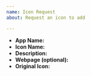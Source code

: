 ```yaml
---
name: Icon Request
about: Request an icon to add

---
```


<!--
Before creating a new issue ensure that:

- The icon request is not a duplicate
- The app is not installed by snap. The snap packages have hardcoded paths to icons.
- The app is not a Windows application running under Wine/Crossover
- The title contains application or icon name (Ex: [Icon request] Boostnote)

NOTE: You'll find most of necessary entries for the icon request in a app's desktop-file, usually placed in /usr/share/applications/ folder (Ex. /usr/share/applications/firefox.desktop).
-->

- **App Name:**
- **Icon Name:**
- **Description:**
- **Webpage (optional):**
- **Original Icon:**
    <!-- upload (or just drag and drop) the original app icon below -->